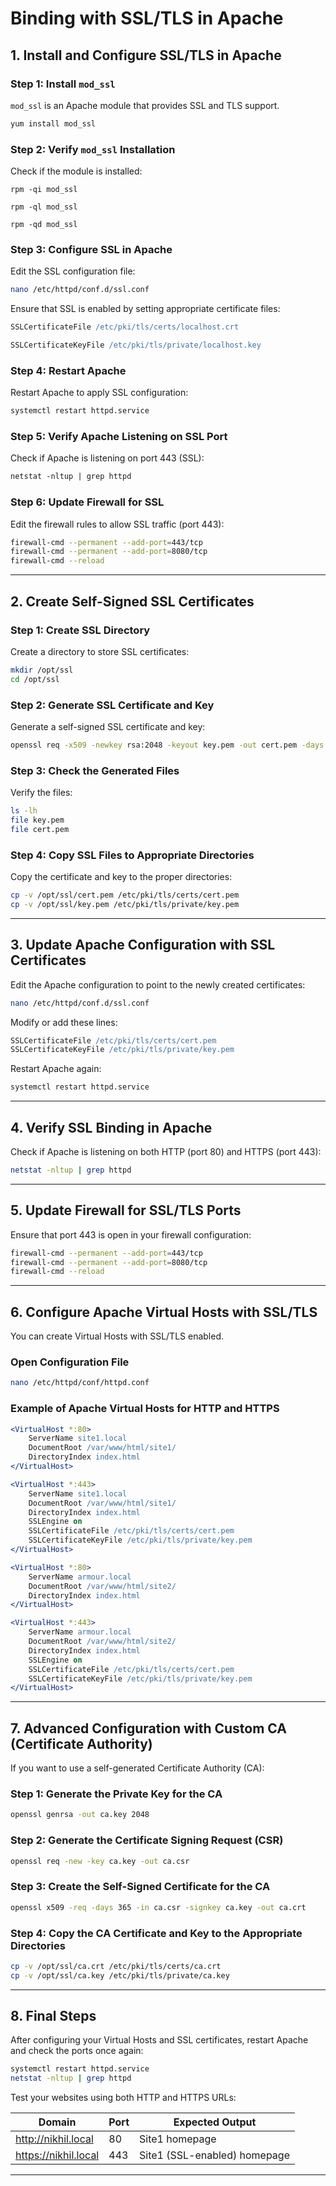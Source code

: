 # Binding with SSL/TLS in Apache

## 1. Install and Configure SSL/TLS in Apache

### Step 1: Install `mod_ssl`
`mod_ssl` is an Apache module that provides SSL and TLS support.

```bash
yum install mod_ssl
```

### Step 2: Verify `mod_ssl` Installation
Check if the module is installed:

```
rpm -qi mod_ssl
```

```
rpm -ql mod_ssl
```

```
rpm -qd mod_ssl
```

### Step 3: Configure SSL in Apache
Edit the SSL configuration file:

```bash
nano /etc/httpd/conf.d/ssl.conf
```
Ensure that SSL is enabled by setting appropriate certificate files:

```apache
SSLCertificateFile /etc/pki/tls/certs/localhost.crt
```
```apache
SSLCertificateKeyFile /etc/pki/tls/private/localhost.key
```

### Step 4: Restart Apache
Restart Apache to apply SSL configuration:

```bash
systemctl restart httpd.service
```

### Step 5: Verify Apache Listening on SSL Port
Check if Apache is listening on port 443 (SSL):

```apache
netstat -nltup | grep httpd
```

### Step 6: Update Firewall for SSL
Edit the firewall rules to allow SSL traffic (port 443):

```bash
firewall-cmd --permanent --add-port=443/tcp
firewall-cmd --permanent --add-port=8080/tcp
firewall-cmd --reload
```

---

## 2. Create Self-Signed SSL Certificates

### Step 1: Create SSL Directory
Create a directory to store SSL certificates:

```bash
mkdir /opt/ssl
cd /opt/ssl
```

### Step 2: Generate SSL Certificate and Key
Generate a self-signed SSL certificate and key:

```bash
openssl req -x509 -newkey rsa:2048 -keyout key.pem -out cert.pem -days 365
```

### Step 3: Check the Generated Files
Verify the files:

```bash
ls -lh
file key.pem
file cert.pem
```

### Step 4: Copy SSL Files to Appropriate Directories
Copy the certificate and key to the proper directories:

```bash
cp -v /opt/ssl/cert.pem /etc/pki/tls/certs/cert.pem
cp -v /opt/ssl/key.pem /etc/pki/tls/private/key.pem
```

---

## 3. Update Apache Configuration with SSL Certificates
Edit the Apache configuration to point to the newly created certificates:

```bash
nano /etc/httpd/conf.d/ssl.conf
```
Modify or add these lines:

```apache
SSLCertificateFile /etc/pki/tls/certs/cert.pem
SSLCertificateKeyFile /etc/pki/tls/private/key.pem
```

Restart Apache again:

```bash
systemctl restart httpd.service
```

---

## 4. Verify SSL Binding in Apache
Check if Apache is listening on both HTTP (port 80) and HTTPS (port 443):

```bash
netstat -nltup | grep httpd
```

---

## 5. Update Firewall for SSL/TLS Ports
Ensure that port 443 is open in your firewall configuration:

```bash
firewall-cmd --permanent --add-port=443/tcp
firewall-cmd --permanent --add-port=8080/tcp
firewall-cmd --reload
```

---

## 6. Configure Apache Virtual Hosts with SSL/TLS
You can create Virtual Hosts with SSL/TLS enabled.

### Open Configuration File

```bash
nano /etc/httpd/conf/httpd.conf
```

### Example of Apache Virtual Hosts for HTTP and HTTPS

```apache
<VirtualHost *:80>
    ServerName site1.local
    DocumentRoot /var/www/html/site1/
    DirectoryIndex index.html
</VirtualHost>

<VirtualHost *:443>
    ServerName site1.local
    DocumentRoot /var/www/html/site1/
    DirectoryIndex index.html
    SSLEngine on
    SSLCertificateFile /etc/pki/tls/certs/cert.pem
    SSLCertificateKeyFile /etc/pki/tls/private/key.pem
</VirtualHost>

<VirtualHost *:80>
    ServerName armour.local
    DocumentRoot /var/www/html/site2/
    DirectoryIndex index.html
</VirtualHost>

<VirtualHost *:443>
    ServerName armour.local
    DocumentRoot /var/www/html/site2/
    DirectoryIndex index.html
    SSLEngine on
    SSLCertificateFile /etc/pki/tls/certs/cert.pem
    SSLCertificateKeyFile /etc/pki/tls/private/key.pem
</VirtualHost>
```

---

## 7. Advanced Configuration with Custom CA (Certificate Authority)
If you want to use a self-generated Certificate Authority (CA):

### Step 1: Generate the Private Key for the CA

```bash
openssl genrsa -out ca.key 2048
```

### Step 2: Generate the Certificate Signing Request (CSR)

```bash
openssl req -new -key ca.key -out ca.csr
```

### Step 3: Create the Self-Signed Certificate for the CA

```bash
openssl x509 -req -days 365 -in ca.csr -signkey ca.key -out ca.crt
```

### Step 4: Copy the CA Certificate and Key to the Appropriate Directories

```bash
cp -v /opt/ssl/ca.crt /etc/pki/tls/certs/ca.crt
cp -v /opt/ssl/ca.key /etc/pki/tls/private/ca.key
```

---

## 8. Final Steps
After configuring your Virtual Hosts and SSL certificates, restart Apache and check the ports once again:

```bash
systemctl restart httpd.service
netstat -nltup | grep httpd
```

Test your websites using both HTTP and HTTPS URLs:

| Domain             | Port | Expected Output                 |
|-------------------|------|--------------------------------|
| http://nikhil.local | 80   | Site1 homepage                 |
| https://nikhil.local | 443  | Site1 (SSL-enabled) homepage  |

---

